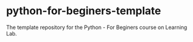 # python-for-beginers-template
The template repository for the Python - For Beginers course on Learning Lab.
